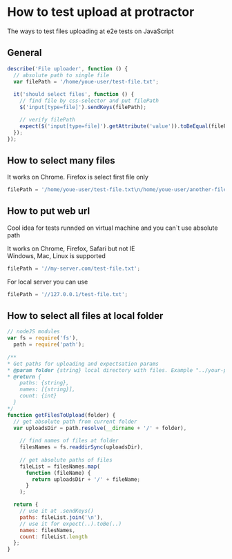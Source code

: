 How to test upload at protractor
============================

The ways to test files uploading at e2e tests on JavaScript

## General

```js
describe('File uploader', function () {
  // absolute path to single file
  var filePath = '/home/youe-user/test-file.txt';
    
  it('should select files', function () {
    // find file by css-selector and put filePath
    $('input[type=file]').sendKeys(filePath);

    // verify filePath
    expect($('input[type=file]').getAttribute('value')).toBeEqual(filePath);
  });
});
```

## How to select many files

It works on Chrome. Firefox is select first file only

```js
filePath = '/home/youe-user/test-file.txt\n/home/youe-user/another-file.png';
```

## How to put web url
Cool idea for tests runnded on virtual machine and you can`t use absolute path

It works on Chrome, Firefox, Safari but not IE <br/>
Windows, Mac, Linux is supported
```js
filePath = '//my-server.com/test-file.txt';
```

For local server you can use
```js
filePath = '//127.0.0.1/test-file.txt';
```

## How to select all files at local folder

```js
// nodeJS modules
var fs = require('fs'),
  path = require('path');
  
/**
* Get paths for uploading and expectsation params
* @param folder {string} local directory with files. Example "../your-path-for-files-to-upload/"
* @return {
    paths: {string},
    names: [{string}],
    count: {int}
  }
*/
function getFilesToUpload(folder) {
  // get absolute path from current folder
  var uploadsDir = path.resolve(__dirname + '/' + folder),
  
    // find names of files at folder
    filesNames = fs.readdirSync(uploadsDir),
    
    // get absolute paths of files
    fileList = filesNames.map(
      function (fileName) {
        return uploadsDir + '/' + fileName;
      }
    );

  return {
    // use it at .sendKeys()
    paths: fileList.join('\n'),
    // use it for expect(..).toBe(..)
    names: filesNames,
    count: fileList.length
  };
}
```
